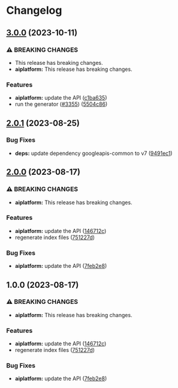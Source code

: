 # Changelog

## [3.0.0](https://github.com/googleapis/google-api-nodejs-client/compare/aiplatform-v2.0.1...aiplatform-v3.0.0) (2023-10-11)


### ⚠ BREAKING CHANGES

* This release has breaking changes.
* **aiplatform:** This release has breaking changes.

### Features

* **aiplatform:** update the API ([c1ba635](https://github.com/googleapis/google-api-nodejs-client/commit/c1ba635cfa41ed1cd44892a671a7539944c9934f))
* run the generator ([#3355](https://github.com/googleapis/google-api-nodejs-client/issues/3355)) ([5504c86](https://github.com/googleapis/google-api-nodejs-client/commit/5504c86fd61740886047320e2ed70f02a164acd7))

## [2.0.1](https://github.com/googleapis/google-api-nodejs-client/compare/aiplatform-v2.0.0...aiplatform-v2.0.1) (2023-08-25)


### Bug Fixes

* **deps:** update dependency googleapis-common to v7 ([9491ec1](https://github.com/googleapis/google-api-nodejs-client/commit/9491ec1cdc3c413e7d73edcfcd59cf5c28a7c855))

## [2.0.0](https://github.com/googleapis/google-api-nodejs-client/compare/aiplatform-v1.0.0...aiplatform-v2.0.0) (2023-08-17)


### ⚠ BREAKING CHANGES

* **aiplatform:** This release has breaking changes.

### Features

* **aiplatform:** update the API ([146712c](https://github.com/googleapis/google-api-nodejs-client/commit/146712c48eada981c15b6fff9b07040a7575d47c))
* regenerate index files ([751227d](https://github.com/googleapis/google-api-nodejs-client/commit/751227d3926c946b5db5edb58f0086e074a61169))


### Bug Fixes

* **aiplatform:** update the API ([7feb2e8](https://github.com/googleapis/google-api-nodejs-client/commit/7feb2e8bf08708c7f4dcf25a4546ca95b41b02c4))

## 1.0.0 (2023-08-17)


### ⚠ BREAKING CHANGES

* **aiplatform:** This release has breaking changes.

### Features

* **aiplatform:** update the API ([146712c](https://github.com/googleapis/google-api-nodejs-client/commit/146712c48eada981c15b6fff9b07040a7575d47c))
* regenerate index files ([751227d](https://github.com/googleapis/google-api-nodejs-client/commit/751227d3926c946b5db5edb58f0086e074a61169))


### Bug Fixes

* **aiplatform:** update the API ([7feb2e8](https://github.com/googleapis/google-api-nodejs-client/commit/7feb2e8bf08708c7f4dcf25a4546ca95b41b02c4))

